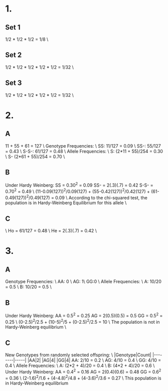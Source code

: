 <h1>1.</h1> 
    <h2>Set 1</h2> 
    1/2 * 1/2 * 1/2 = 1/8 \
    <h2>Set 2</h2> 
    1/2 * 1/2 * 1/2 * 1/2 * 1/2 = 1/32 \
    <h2>Set 3</h2> 
    1/2 * 1/2 * 1/2 * 1/2 * 1/2 = 1/32 \
<h1>2.</h1> 
    <h2>A</h2> 
    11 + 55 + 61 = 127 \
    Genotype Frequencies: \
    SS: 11/127 = 0.09 \
    SS-: 55/127 = 0.43 \
    S-S-: 61/127 = 0.48 \
    Allele Frequencies: \ 
    S: (2*11 + 55)/254 = 0.30 \
    S- (2*61 + 55)/254 = 0.70 \
    <h2>B</h2> 
    Under Hardy Weinberg: SS = 0.30<sup>2</sup> = 0.09 SS- = 2(.3)(.7) = 0.42 S-S- = 0.70<sup>2</sup> = 0.49 \
    (11-0.09(127))<sup>2</sup>/0.09(127) + (55-0.42(127))<sup>2</sup>/0.42(127) + (61-0.49(127))<sup>2</sup>/0.49(127) = 0.09 \
    According to the chi-squared test, the population is in Hardy-Weinberg Equilibrium for this allele \
    <h2>C</h2> \
    Ho = 61/127 = 0.48 \
    He = 2(.3)(.7) = 0.42 \
<h1>3.</h1> 
    <h2>A</h2>
    Genotype Frequencies: \
    AA: 0 \
    AG: 1\
     GG:0 \
    Allele Frequencies: \
    A: 10/20 = 0.5 \
    B: 10/20 = 0.5 \
    <h2>B</h2>
    Under Hardy Weinberg: AA = 0.5<sup>2</sup> = 0.25 AG = 2(0.5)(0.5) = 0.5 GG = 0.5<sup>2</sup> = 0.25 \
    (0-2.5)<sup>2</sup>/2.5 + (10-5)<sup>2</sup>/5 + (0-2.5)<sup>2</sup>/2.5 = 10 \
    The population is not in Hardy-Weinberg equilibrium \
    <h2>C</h2>
    New Genotypes from randomly selected offspring: \
    |Genotype|Count|
|--------|-----|
|AA|2|
|AG|4|
|GG|4|
    AA: 2/10 = 0.2 \
    AG: 4/10 = 0.4 \
    GG: 4/10 = 0.4 \
    Allele Frequencies: \
    A: (2*2 + 4)/20 = 0.4 \
    B: (4*2 + 4)/20 = 0.6 \
    Under Hardy Weinberg: AA = 0.4<sup>2</sup> = 0.16 AG = 2(0.4)(0.6) = 0.48 GG = 0.6<sup>2</sup> = 0.36 \
    (2-1.6)<sup>2</sup>/1.6 + (4-4.8)<sup>2</sup>/4.8 + (4-3.6)<sup>2</sup>/3.6 = 0.27 \
    This population is in Hardy-Weinberg equilibrium 







